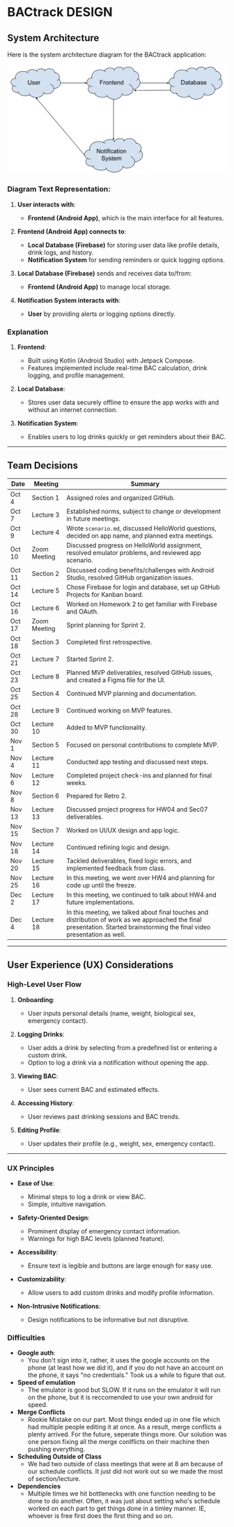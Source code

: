 # BACtrack DESIGN

## System Architecture

Here is the system architecture diagram for the BACtrack application:

![System Architecture](system_architecture.png)

### Diagram Text Representation:
1. **User interacts with**:
   - **Frontend (Android App)**, which is the main interface for all features.

2. **Frontend (Android App) connects to**:
   - **Local Database (Firebase)** for storing user data like profile details, drink logs, and history.
   - **Notification System** for sending reminders or quick logging options.

3. **Local Database (Firebase)** sends and receives data to/from:
   - **Frontend (Android App)** to manage local storage.

4. **Notification System interacts with**:
   - **User** by providing alerts or logging options directly.

### Explanation

1. **Frontend**:
   - Built using Kotlin (Android Studio) with Jetpack Compose.
   - Features implemented include real-time BAC calculation, drink logging, and profile management.

2. **Local Database**:
   - Stores user data securely offline to ensure the app works with and without an internet connection.

3. **Notification System**:
   - Enables users to log drinks quickly or get reminders about their BAC.

---

## Team Decisions

| Date       | Meeting     | Summary                                                                                   |
|------------|-------------|-------------------------------------------------------------------------------------------|
| Oct 4      | Section 1   | Assigned roles and organized GitHub.                                                      |
| Oct 7      | Lecture 3   | Established norms, subject to change or development in future meetings.                   |
| Oct 9      | Lecture 4   | Wrote `scenario.md`, discussed HelloWorld questions, decided on app name, and planned extra meetings. |
| Oct 10     | Zoom Meeting| Discussed progress on HelloWorld assignment, resolved emulator problems, and reviewed app scenario. |
| Oct 11     | Section 2   | Discussed coding benefits/challenges with Android Studio, resolved GitHub organization issues. |
| Oct 14     | Lecture 5   | Chose Firebase for login and database, set up GitHub Projects for Kanban board.            |
| Oct 16     | Lecture 6   | Worked on Homework 2 to get familiar with Firebase and OAuth.                              |
| Oct 17     | Zoom Meeting| Sprint planning for Sprint 2.                                                              |
| Oct 18     | Section 3   | Completed first retrospective.                                                             |
| Oct 21     | Lecture 7   | Started Sprint 2.                                                                          |
| Oct 23     | Lecture 8   | Planned MVP deliverables, resolved GitHub issues, and created a Figma file for the UI.     |
| Oct 25     | Section 4   | Continued MVP planning and documentation.                                                  |
| Oct 28     | Lecture 9   | Continued working on MVP features.                                                         |
| Oct 30     | Lecture 10  | Added to MVP functionality.                                                                |
| Nov 1      | Section 5   | Focused on personal contributions to complete MVP.                                         |
| Nov 4      | Lecture 11  | Conducted app testing and discussed next steps.                                            |
| Nov 6      | Lecture 12  | Completed project check-ins and planned for final weeks.                                   |
| Nov 8      | Section 6   | Prepared for Retro 2.                                                                      |
| Nov 13     | Lecture 13  | Discussed project progress for HW04 and Sec07 deliverables.                                |
| Nov 15     | Section 7   | Worked on UI/UX design and app logic.                                                      |
| Nov 18     | Lecture 14  | Continued refining logic and design.                                                       |
| Nov 20     | Lecture 15  | Tackled deliverables, fixed logic errors, and implemented feedback from class.             |
| Nov 25     | Lecture 16       | In this meeting, we went over HW4 and planning for code up until the freeze.              |
| Dec 2      | Lecture 17       | In this meeting, we continued to talk about HW4 and future implementations.               |
| Dec 4      | Lecture 18       | In this meeting, we talked about final touches and distribution of work as we approached the final presentation. Started brainstorming the final video presentation as well. |

---

## User Experience (UX) Considerations

### High-Level User Flow

1. **Onboarding**:
   - User inputs personal details (name, weight, biological sex, emergency contact).

2. **Logging Drinks**:
   - User adds a drink by selecting from a predefined list or entering a custom drink.
   - Option to log a drink via a notification without opening the app.

3. **Viewing BAC**:
   - User sees current BAC and estimated effects.

4. **Accessing History**:
   - User reviews past drinking sessions and BAC trends.

5. **Editing Profile**:
   - User updates their profile (e.g., weight, sex, emergency contact).

---

### UX Principles

- **Ease of Use**:
  - Minimal steps to log a drink or view BAC.
  - Simple, intuitive navigation.

- **Safety-Oriented Design**:
  - Prominent display of emergency contact information.
  - Warnings for high BAC levels (planned feature).

- **Accessibility**:
  - Ensure text is legible and buttons are large enough for easy use.

- **Customizability**:
  - Allow users to add custom drinks and modify profile information.

- **Non-Intrusive Notifications**:
  - Design notifications to be informative but not disruptive.
 
### Difficulties

- **Google auth**:
  - You don't sign into it, rather, it uses the google accounts on the phone (at least how we did it), and if you do not have an account on the phone, it says "no credentials." Took us a while to figure that out.
- **Speed of emulation**
  - The emulator is good but SLOW. If it runs on the emulator it will run on the phone, but it is reccomended to use your own android for speed.
- **Merge Conflicts**
  - Rookie Mistake on our part. Most things ended up in one file which had multiple people editing it at once. As a result, merge conflicts a plenty arrived. For the future, seperate things more. Our solution was one person fixing all the merge conlflicts on their machine then pushing everything. 
- **Scheduling Outside of Class**
  - We had two outside of class meetings that were at 8 am because of our schedule conflicts. It just did not work out so we made the most of section/lecture.
- **Dependencies**
  - Multiple times we hit bottlenecks with one function needing to be done to do another. Often, it was just about setting who's schedule worked on each part to get things done in a timley manner. IE, whoever is free first does the first thing and so on.
  

